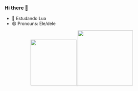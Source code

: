 ### Hi there 👋

- 🌱 Estudando Lua
- 😄 Pronouns: Ele/dele

<div align="center">
  <a href="https://github.com/Tsugaruu">
  <img height="150em" src="https://github-readme-stats.vercel.app/api?username=Tsugaruu&show_icons=true&theme=dark&include_all_commits=true&count_private=true"/>
  <img height="180em" src="https://github-readme-stats.vercel.app/api/top-langs/?username=Tsugaruu&layout=compact&langs_count=7&theme=dark"/>
</div>
